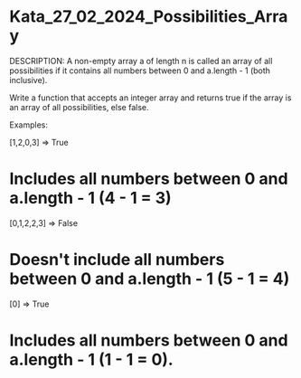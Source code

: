# Kata_27_02_2024_Possibilities_Array

DESCRIPTION:
A non-empty array a of length n is called an array of all possibilities if it contains all numbers between 0 and a.length - 1 (both inclusive).

Write a function that accepts an integer array and returns true if the array is an array of all possibilities, else false.

Examples:

[1,2,0,3] => True
# Includes all numbers between 0 and a.length - 1 (4 - 1 = 3)

[0,1,2,2,3] => False
# Doesn't include all numbers between 0 and a.length - 1 (5 - 1 = 4)

[0] => True
# Includes all numbers between 0 and a.length - 1 (1 - 1 = 0).

